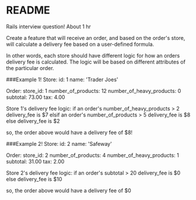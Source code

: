 # README

Rails interview question!
About 1 hr

Create a feature that will receive an order,
and based on the order's store,
will calculate a delivery fee based on a user-defined
formula.

In other words, each store should have different logic
for how an orders delivery fee is calculated. The logic
will be based on different attributes of the particular order.

###Example 1!
Store:
  id: 1
  name: 'Trader Joes'

Order:
  store_id: 1
  number_of_products: 12
  number_of_heavy_products: 0
  subtotal: 73.00
  tax: 4.00

Store 1's delivery fee logic:
  if an order's number_of_heavy_products > 2
    delivery_fee is $7
  elsif an order's number_of_products > 5
    delivery_fee is $8
  else
    delivery_fee is $2

so, the order above would have a delivery fee of $8!

###Example 2!
Store:
  id: 2
  name: 'Safeway'

Order:
  store_id: 2
  number_of_products: 4
  number_of_heavy_products: 1
  subtotal: 31.00
  tax: 2.00

Store 2's delivery fee logic:
  if an order's subtotal > 20
    delivery_fee is $0
  else
    delivery_fee is $10

so, the order above would have a delivery fee of $0
